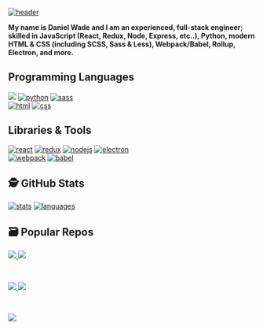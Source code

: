 [![header](https://user-images.githubusercontent.com/8584126/92184024-d344c200-ee04-11ea-9fec-fce266f2bd1e.png)](https://github.com/iPzard) 
<p><b>My name is Daniel Wade and I am an experienced, full-stack engineer; skilled in JavaScript (React, Redux, Node, Express, etc..), Python, modern HTML & CSS (including SCSS, Sass & Less), Webpack/Babel, Rollup, Electron, and more.</b></p>

## Programming Languages
[![](https://img.shields.io/badge/JavaScript-informational?style=for-the-badge&logo=javascript&logoColor=white&color=28b584)](https://developer.mozilla.org/en-US/docs/Web/JavaScript)
[![python](https://img.shields.io/badge/Python-informational?style=for-the-badge&logo=python&logoColor=white&color=28b584)](https://www.python.org/)
[![sass](https://img.shields.io/badge/Sass-informational?style=for-the-badge&logo=sass&logoColor=white&color=28b584)](https://sass-lang.com/)
<br>
[![html](https://img.shields.io/badge/HTML-informational?style=for-the-badge&logo=html5&logoColor=white&color=28b584)](https://developer.mozilla.org/en-US/docs/Web/HTML)
[![css](https://img.shields.io/badge/CSS-informational?style=for-the-badge&logo=css3&logoColor=white&color=28b584)](https://developer.mozilla.org/en-US/docs/Web/CSS)

## Libraries & Tools
[![react](https://img.shields.io/badge/React-informational?style=for-the-badge&logo=react&logoColor=white&color=28b584)](https://reactjs.org)
[![redux](https://img.shields.io/badge/Redux-informational?style=for-the-badge&logo=redux&logoColor=white&color=28b584)](https://redux.js.org)
[![nodejs](https://img.shields.io/badge/NodeJS-informational?style=for-the-badge&logo=node.js&logoColor=white&color=28b584)](https://nodejs.org)
[![electron](https://img.shields.io/badge/Electron-informational?style=for-the-badge&logo=electron&logoColor=white&color=28b584)](https://www.electronjs.org)
<br>
[![webpack](https://img.shields.io/badge/Webpack-informational?style=for-the-badge&logo=webpack&logoColor=white&color=28b584)](https://webpack.js.org)
[![babel](https://img.shields.io/badge/Babel-informational?style=for-the-badge&logo=babel&logoColor=white&color=28b584)](https://babeljs.io)
<br>

## 🕵️ GitHub Stats
[![stats](https://github-readme-stats.vercel.app/api?username=iPzard&show_icons=true&line_height=40&count_private=true&hide=stars&title_color=ffffff&text_color=c9cacc&icon_color=2bbc8a&bg_color=1d1f21&cache_seconds=60)](https://github.com/iPzard)
[![languages](https://github-readme-stats.vercel.app/api/top-langs/?username=iPzard&&hide=html&title_color=ffffff&text_color=c9cacc&icon_color=2bbc8a&bg_color=1d1f21&cache_seconds=60)](https://github.com/iPzard)
<br>

## 🗃️ Popular Repos

<a href="https://github.com/default-services/components">
  <img src="https://github-readme-stats.vercel.app/api/pin/?username=default-services&repo=components&title_color=ffffff&text_color=c9cacc&icon_color=2bbc8a&bg_color=1d1f21&cache_seconds=60&show_owner=true"/>
</a>

<a href="https://github.com/default-services/icons">
  <img src="https://github-readme-stats.vercel.app/api/pin/?username=default-services&repo=icons&title_color=ffffff&text_color=c9cacc&icon_color=2bbc8a&bg_color=1d1f21&cache_seconds=60&show_owner=true" />
</a>   

&nbsp;&nbsp;

<a href="https://github.com/iPzard/media-file-renamer">
  <img src="https://github-readme-stats.vercel.app/api/pin/?username=iPzard&repo=media-file-renamer&title_color=ffffff&text_color=c9cacc&icon_color=2bbc8a&bg_color=1d1f21&cache_seconds=60" />
</a>

<a href="https://github.com/iPzard/electron-react-python-template">
  <img src="https://github-readme-stats.vercel.app/api/pin/?username=iPzard&repo=electron-react-python-template&title_color=ffffff&text_color=c9cacc&icon_color=2bbc8a&bg_color=1d1f21&cache_seconds=60"/>
</a>

&nbsp;&nbsp;

<a href="https://github.com/iPzard/multi-app-express-server">
  <img src="https://github-readme-stats.vercel.app/api/pin/?username=iPzard&repo=multi-app-express-server&title_color=ffffff&text_color=c9cacc&icon_color=2bbc8a&bg_color=1d1f21&cache_seconds=60" />
</a>

